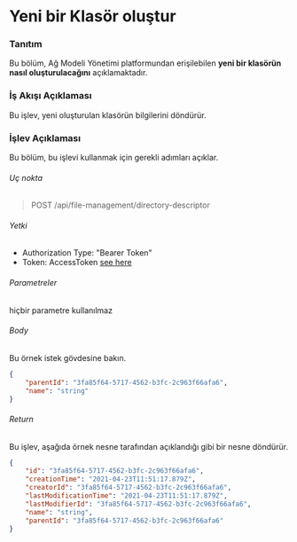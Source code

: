 # Yeni bir Klasör oluştur

### Tanıtım
Bu bölüm, Ağ Modeli Yönetimi platformundan erişilebilen **yeni bir klasörün nasıl oluşturulacağını** açıklamaktadır.

### İş Akışı Açıklaması
Bu işlev, yeni oluşturulan klasörün bilgilerini döndürür.


### İşlev Açıklaması
Bu bölüm, bu işlevi kullanmak için gerekli adımları açıklar.


###### Uç nokta
> POST /api/file-management/directory-descriptor

###### Yetki
- Authorization Type: "Bearer Token"
- Token: AccessToken [see here](../IdentityManagement/Authorization.md)

###### Parametreler
hiçbir parametre kullanılmaz

###### Body
Bu örnek istek gövdesine bakın.
````JSON
{
    "parentId": "3fa85f64-5717-4562-b3fc-2c963f66afa6",
    "name": "string"
}
````

###### Return
Bu işlev, aşağıda örnek nesne tarafından açıklandığı gibi bir nesne döndürür.
````JSON
{
    "id": "3fa85f64-5717-4562-b3fc-2c963f66afa6",
    "creationTime": "2021-04-23T11:51:17.879Z",
    "creatorId": "3fa85f64-5717-4562-b3fc-2c963f66afa6",
    "lastModificationTime": "2021-04-23T11:51:17.879Z",
    "lastModifierId": "3fa85f64-5717-4562-b3fc-2c963f66afa6",
    "name": "string",
    "parentId": "3fa85f64-5717-4562-b3fc-2c963f66afa6"
}
````